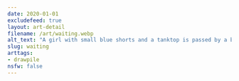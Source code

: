 ```yaml
---
date: 2020-01-01
excludefeed: true
layout: art-detail
filename: /art/waiting.webp
alt_text: "A girl with small blue shorts and a tanktop is passed by a blue shiny truck in the countryside. Mountains are barely visible over the bright day in the background."
slug: waiting
arttags:
- drawpile
nsfw: false
---
```


